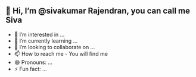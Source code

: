 👋 Hi, I’m @sivakumar Rajendran, you can call me Siva
- 
- 👀 I’m interested in ...
- 🌱 I’m currently learning ...
- 💞️ I’m looking to collaborate on ...
- 📫 How to reach me - You will find me
- 😄 Pronouns: ...
- ⚡ Fun fact: ...

<!---
sivakumar-raj/sivakumar-raj is a ✨ special ✨ repository because its `README.md` (this file) appears on your GitHub profile.
You can click the Preview link to take a look at your changes.
--->
